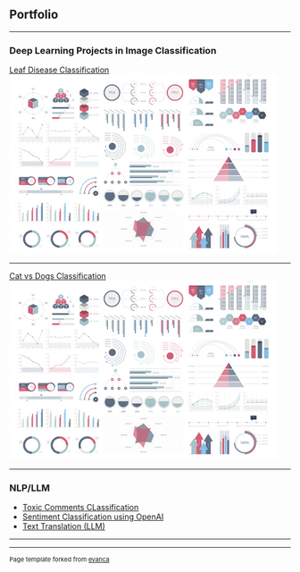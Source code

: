 ## Portfolio

---

### Deep Learning Projects in Image Classification

[Leaf Disease Classification](https://github.com/Member09/DeepLearning_Projects/blob/main/1.%20leaf-disease-classification.ipynb)
<img src="images/dummy_thumbnail.jpg?raw=true"/>

---
[Cat vs Dogs Classification](https://github.com/Member09/DeepLearning_Projects/blob/main/Cats_vs_Dogs.ipynb)
<img src="images/dummy_thumbnail.jpg?raw=true"/>


---

### NLP/LLM

- [Toxic Comments CLassification](https://github.com/Member09/llm_journey/blob/main/SentimentAnalysis/ToxicCommentClassifierBERT.ipynb)
- [Sentiment Classification using OpenAI](https://github.com/Member09/llm_journey/blob/main/SentimentAnalysis/SA_using_OpenAI.ipynb)
- [Text Translation (LLM)](https://github.com/Member09/llm_journey/blob/main/Translation_task/translation.ipynb)
---




---
<p style="font-size:11px">Page template forked from <a href="https://github.com/evanca/quick-portfolio">evanca</a></p>
<!-- Remove above link if you don't want to attibute -->
